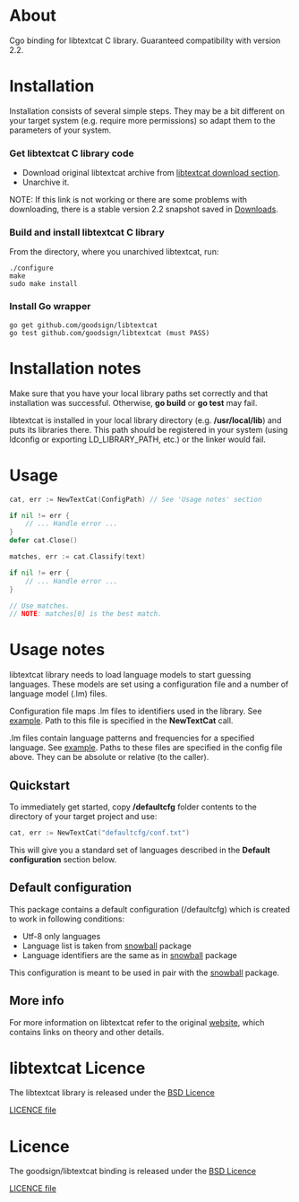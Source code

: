 About
==========

Cgo binding for libtextcat C library. Guaranteed compatibility with version 2.2.

Installation
==========

Installation consists of several simple steps. They may be a bit different on your target system (e.g. require more permissions) so adapt them to the parameters of your system.

### Get libtextcat C library code

* Download original libtextcat archive from [libtextcat download section](http://software.wise-guys.nl/libtextcat/). 
* Unarchive it.

NOTE: If this link is not working or there are some problems with downloading, there is a stable version 2.2 snapshot saved in [Downloads](https://github.com/downloads/goodsign/libtextcat/libtextcat-2.2.tar.gz).

### Build and install libtextcat C library

From the directory, where you unarchived libtextcat, run:

```
./configure
make
sudo make install
```

### Install Go wrapper

```
go get github.com/goodsign/libtextcat
go test github.com/goodsign/libtextcat (must PASS)
```

Installation notes
==========

Make sure that you have your local library paths set correctly and that installation was successful. Otherwise, **go build** or **go test** may fail.

libtextcat is installed in your local library directory (e.g. **/usr/local/lib**) and puts its libraries there. This path should be registered in your system (using ldconfig or exporting LD_LIBRARY_PATH, etc.) or the linker would fail.

Usage
==========

```go
cat, err := NewTextCat(ConfigPath) // See 'Usage notes' section

if nil != err {
    // ... Handle error ...
}
defer cat.Close()

matches, err := cat.Classify(text)

if nil != err {
    // ... Handle error ...
}

// Use matches. 
// NOTE: matches[0] is the best match.

```

Usage notes
==========

libtextcat library needs to load language models to start guessing languages. These models are set using a configuration file and a number of language model (.lm) files.

Configuration file maps .lm files to identifiers used in the library. See [example](https://github.com/goodsign/libtextcat/blob/master/defaultcfg/conf.txt). Path to this file is specified in the **NewTextCat** call.

.lm files contain language patterns and frequencies for a specified language. See [example](https://github.com/goodsign/libtextcat/blob/master/defaultcfg/english.lm). Paths to these files are specified in the config file above. They can be absolute or relative (to the caller).

Quickstart
----------

To immediately get started, copy **/defaultcfg** folder contents to the directory of your target project and use:

```go
cat, err := NewTextCat("defaultcfg/conf.txt")
```

This will give you a standard set of languages described in the **Default configuration** section below.

Default configuration
----------

This package contains a default configuration (/defaultcfg) which is created to work in following conditions:

* Utf-8 only languages
* Language list is taken from [snowball](github.com/goodsign/snowball) package
* Language identifiers are the same as in [snowball](github.com/goodsign/snowball) package

This configuration is meant to be used in pair with the [snowball](github.com/goodsign/snowball) package.

More info
----------

For more information on libtextcat refer to the original [website](http://software.wise-guys.nl/libtextcat/), which contains links on theory and other details.

libtextcat Licence
==========

The libtextcat library is released under the [BSD Licence](http://opensource.org/licenses/bsd-license.php)

[LICENCE file](https://github.com/goodsign/libtextcat/blob/master/LICENCE_libtextcat)

Licence
==========

The goodsign/libtextcat binding is released under the [BSD Licence](http://opensource.org/licenses/bsd-license.php)

[LICENCE file](https://github.com/goodsign/libtextcat/blob/master/LICENCE)